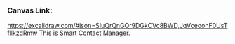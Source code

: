 ### Canvas Link:

https://excalidraw.com/#json=SIuQrQnGQr9DGkCVc8BWD,JqVceoohF0UsTfllkzdRmw
This is Smart Contact Manager.
